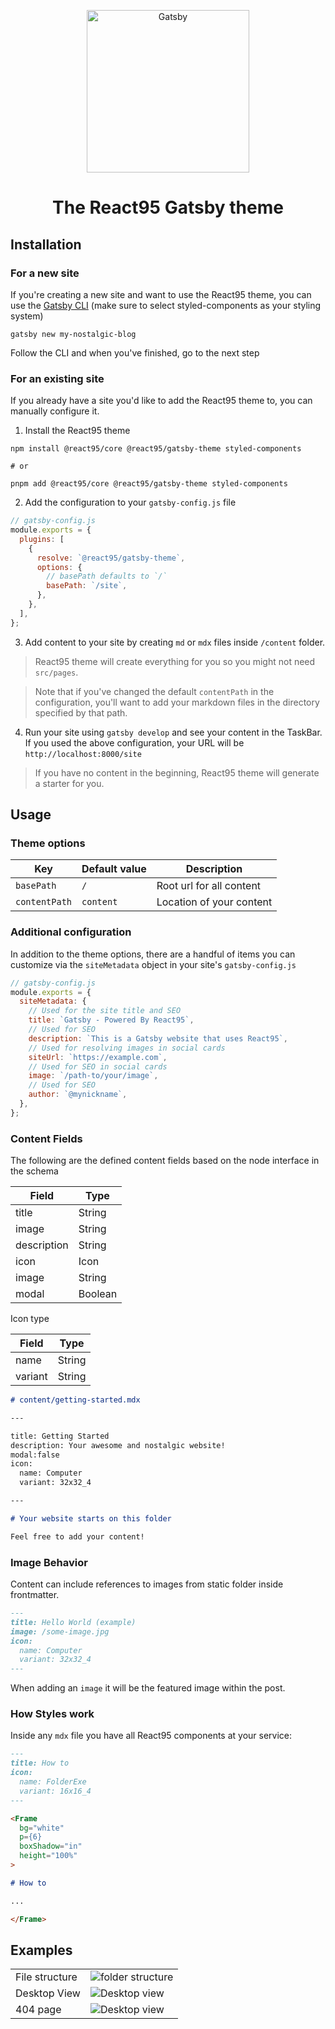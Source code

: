 <p align="center">
  <a href="https://www.gatsbyjs.com">
    <img alt="Gatsby" src="./React95-Gatsby.png" width="260" />
  </a>
</p>

<h1 align="center">
  The React95 Gatsby theme
</h1>

## Installation

### For a new site

If you're creating a new site and want to use the React95 theme, you can use the [Gatsby CLI](https://www.gatsbyjs.com/docs/reference/gatsby-cli/#new) (make sure to select styled-components as your styling system)

```shell
gatsby new my-nostalgic-blog
```

Follow the CLI and when you've finished, go to the next step

### For an existing site

If you already have a site you'd like to add the React95 theme to, you can manually configure it.

1. Install the React95 theme

```
npm install @react95/core @react95/gatsby-theme styled-components

# or

pnpm add @react95/core @react95/gatsby-theme styled-components
```

2. Add the configuration to your `gatsby-config.js` file

```js
// gatsby-config.js
module.exports = {
  plugins: [
    {
      resolve: `@react95/gatsby-theme`,
      options: {
        // basePath defaults to `/`
        basePath: `/site`,
      },
    },
  ],
};
```

3. Add content to your site by creating `md` or `mdx` files inside `/content` folder.

> React95 theme will create everything for you so you might not need `src/pages`.

> Note that if you've changed the default `contentPath` in the configuration, you'll want to add your markdown files in the directory specified by that path.

4. Run your site using `gatsby develop` and see your content in the TaskBar. If you used the above configuration, your URL will be `http://localhost:8000/site`

> If you have no content in the beginning, React95 theme will generate a starter for you.

## Usage

### Theme options

| Key           | Default value | Description              |
| ------------- | ------------- | ------------------------ |
| `basePath`    | `/`           | Root url for all content |
| `contentPath` | `content`     | Location of your content |

### Additional configuration

In addition to the theme options, there are a handful of items you can customize via the `siteMetadata` object in your site's `gatsby-config.js`

```js
// gatsby-config.js
module.exports = {
  siteMetadata: {
    // Used for the site title and SEO
    title: `Gatsby - Powered By React95`,
    // Used for SEO
    description: `This is a Gatsby website that uses React95`,
    // Used for resolving images in social cards
    siteUrl: `https://example.com`,
    // Used for SEO in social cards
    image: `/path-to/your/image`,
    // Used for SEO
    author: `@mynickname`,
  },
};
```

### Content Fields

The following are the defined content fields based on the node interface in the schema

| Field       | Type    |
| ----------- | ------- |
| title       | String  |
| image       | String  |
| description | String  |
| icon        | Icon    |
| image       | String  |
| modal       | Boolean |

Icon type

| Field   | Type   |
| ------- | ------ |
| name    | String |
| variant | String |

```md
# content/getting-started.mdx

---

title: Getting Started
description: Your awesome and nostalgic website!
modal:false
icon:
  name: Computer
  variant: 32x32_4

---

# Your website starts on this folder

Feel free to add your content!
```

### Image Behavior

Content can include references to images from static folder inside frontmatter.

```md
---
title: Hello World (example)
image: /some-image.jpg
icon:
  name: Computer
  variant: 32x32_4
---
```

When adding an `image` it will be the featured image within the post.

### How Styles work

Inside any `mdx` file you have all React95 components at your service:

```md
---
title: How to
icon:
  name: FolderExe
  variant: 16x16_4
---

<Frame
  bg="white"
  p={6}
  boxShadow="in"
  height="100%"
>

# How to

...

</Frame>
```

## Examples

<table>
  <tr>
    <td>
      File structure
    </td>
    <td>
      <img alt="folder structure" src="./screenshots/file-structure.png" />
    </td>
  </tr>
  <tr>
    <td>
      Desktop View
    </td>
    <td>
      <img alt="Desktop view" src="./screenshots/desktop-view.png" />
    </td>
  </tr>
  <tr>
    <td>
      404 page
    </td>
    <td>
      <img alt="Desktop view" src="./screenshots/404.png" />
    </td>
  </tr>
</table>
